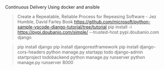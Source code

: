 Continuous Delivery Using docker and ansible
> Create a Repeatable, Reliable Process for Repeasing Software  - Jez Humble, David Farley Book
> https://github.com/microsoft/python-sample-vscode-django-tutorial/tree/tutorial
> pip  install  -i  https://pypi.doubanio.com/simple/  --trusted-host pypi.doubanio.com  django

> pip install django
> pip install djangorestframework
> pip install django-cors-headers
> python manage.py startapp todo
> django-admin startproject todobackend
> python manage.py runserver
> python manage.py runserver 8000

